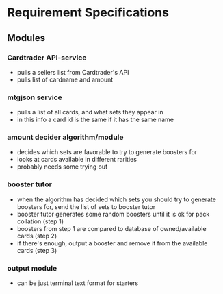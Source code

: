 # Requirement Specifications

## Modules

### Cardtrader API-service
- pulls a sellers list from Cardtrader's API
- pulls list of cardname and amount

### mtgjson service
- pulls a list of all cards, and what sets they appear in
- in this info a card id is the same if it has the same name

### amount decider algorithm/module
- decides which sets are favorable to try to generate boosters for
- looks at cards available in different rarities
- probably needs some trying out

### booster tutor
- when the algorithm has decided which sets you should try to generate boosters for, send the list of sets to booster tutor
- booster tutor generates some random boosters until it is ok for pack collation (step 1)
- boosters from step 1 are compared to database of owned/available cards (step 2)
- if there's enough, output a booster and remove it from the available cards (step 3)

### output module
- can be just terminal text format for starters
